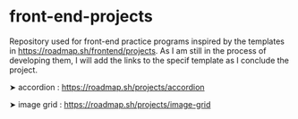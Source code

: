 # front-end-projects
Repository used for front-end practice programs inspired by the templates in https://roadmap.sh/frontend/projects. 
As I am still in the process of developing them, I will add the links to the specif template as I conclude the project.

➤ accordion : https://roadmap.sh/projects/accordion

➤ image grid : https://roadmap.sh/projects/image-grid
